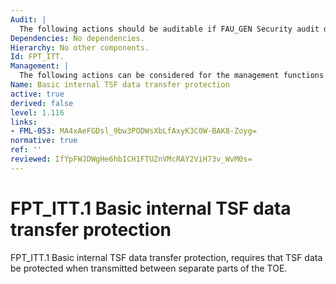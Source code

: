 ```yaml
---
Audit: |
  The following actions should be auditable if FAU_GEN Security audit data generation is included in the PP, PP-Module, functional package or ST: a) there are no auditable events foreseen.
Dependencies: No dependencies.
Hierarchy: No other components.
Id: FPT_ITT.
Management: |
  The following actions can be considered for the management functions in FMT: a) management of the types of modification against which the TSF should protect; b) management of the mechanism used to provide the protection of the data in transit between different parts of the TSF.
Name: Basic internal TSF data transfer protection
active: true
derived: false
level: 1.116
links:
- FML-053: MA4xAeFGDsl_9bw3PODWsXbLfAxyK3C0W-BAK8-Zoyg=
normative: true
ref: ''
reviewed: IfYpFWJDWgHe6hbICH1FTUZnVMcRAY2ViH73v_WvM0s=
---
```


# FPT_ITT.1 Basic internal TSF data transfer protection

FPT_ITT.1 Basic internal TSF data transfer protection, requires that TSF data be protected when transmitted between separate parts of the TOE.